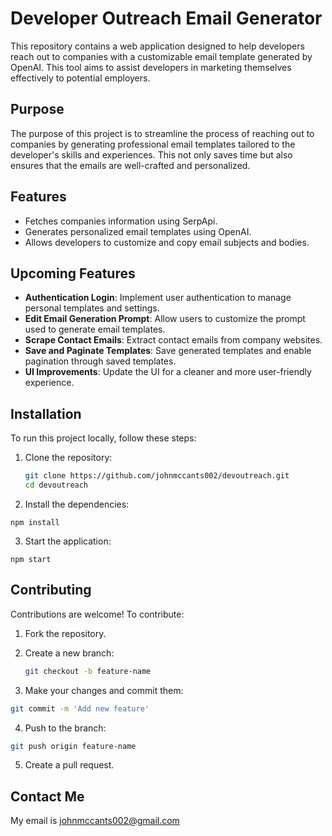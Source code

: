 # Developer Outreach Email Generator

This repository contains a web application designed to help developers reach out to companies with a customizable email template generated by OpenAI. This tool aims to assist developers in marketing themselves effectively to potential employers.

## Purpose

The purpose of this project is to streamline the process of reaching out to companies by generating professional email templates tailored to the developer's skills and experiences. This not only saves time but also ensures that the emails are well-crafted and personalized.

## Features

- Fetches companies information using SerpApi.
- Generates personalized email templates using OpenAI.
- Allows developers to customize and copy email subjects and bodies.

## Upcoming Features

- **Authentication Login**: Implement user authentication to manage personal templates and settings.
- **Edit Email Generation Prompt**: Allow users to customize the prompt used to generate email templates.
- **Scrape Contact Emails**: Extract contact emails from company websites.
- **Save and Paginate Templates**: Save generated templates and enable pagination through saved templates.
- **UI Improvements**: Update the UI for a cleaner and more user-friendly experience.

## Installation

To run this project locally, follow these steps:

1. Clone the repository:

   ```sh
   git clone https://github.com/johnmccants002/devoutreach.git
   cd devoutreach
   ```

2. Install the dependencies:

```
npm install
```

3. Start the application:

```
npm start
```

## Contributing

Contributions are welcome! To contribute:

1. Fork the repository.
2. Create a new branch:

   ```sh
   git checkout -b feature-name

   ```

3. Make your changes and commit them:

```sh
git commit -m 'Add new feature'
```

4. Push to the branch:

```sh
git push origin feature-name
```

5. Create a pull request.

## Contact Me

My email is johnmccants002@gmail.com
